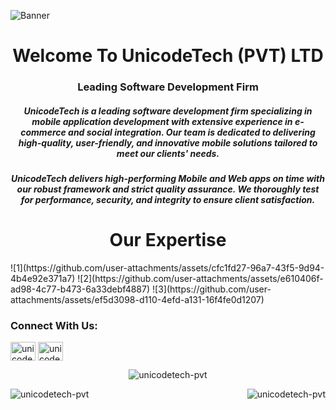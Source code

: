 
![Banner](https://github.com/user-attachments/assets/ef512d0a-2d65-4f56-9d9d-f604947b7ca5)

<h1> </h1>
<h1 align="center">Welcome To UnicodeTech (PVT) LTD</h1>

<h3 align="center">Leading Software Development Firm</h3>
<h5 align="center">UnicodeTech is a leading software development firm specializing in mobile application development with extensive experience in e-commerce and social integration. Our team is dedicated to delivering high-quality, user-friendly, and innovative mobile solutions tailored to meet our clients' needs.</h5>
<h5 align="center">UnicodeTech delivers high-performing Mobile and Web apps on time with our robust framework and strict quality assurance. We thoroughly test for performance, security, and integrity to ensure client satisfaction.</h5>

<h1> </h1>
<h1 align="center">Our Expertise</h1>
![1](https://github.com/user-attachments/assets/cfc1fd27-96a7-43f5-9d94-4b4e92e371a7)
![2](https://github.com/user-attachments/assets/e610406f-ad98-4c77-b473-6a33debf4887)
![3](https://github.com/user-attachments/assets/ef5d3098-d110-4efd-a131-16f4fe0d1207)


<h3 align="left">Connect With Us:</h3>
<p align="left">
<a href="https://linkedin.com/in/unicodetech (pvt) ltd." target="blank"><img align="center" src="https://raw.githubusercontent.com/rahuldkjain/github-profile-readme-generator/master/src/images/icons/Social/linked-in-alt.svg" alt="unicodetech (pvt) ltd." height="30" width="40" /></a>
<a href="https://fb.com/unicodetech - pvt ltd." target="blank"><img align="center" src="https://raw.githubusercontent.com/rahuldkjain/github-profile-readme-generator/master/src/images/icons/Social/facebook.svg" alt="unicodetech - pvt ltd." height="30" width="40" /></a>
</p>

<p align="center">
  <img src="https://github-readme-stats.vercel.app/api/top-langs?username=unicodetech-pvt&show_icons=true&locale=en&layout=compact" alt="unicodetech-pvt" />
</p>
<p>
  <img align="left" src="https://github-readme-stats.vercel.app/api?username=unicodetech-pvt&show_icons=true&locale=en" alt="unicodetech-pvt" />
  <img align="right" src="https://github-readme-streak-stats.herokuapp.com/?user=unicodetech-pvt&" alt="unicodetech-pvt" />
</p>
